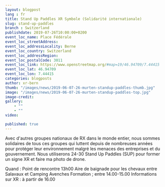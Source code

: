 ```yaml
---
layout: blogpost
lang : fr
title: Stand Up Paddles XR Symbole (Solidarité internationale)
slug: stand-up-paddles
branch : Switzerland
publishdate: 2019-07-26T10:00:00+0200
event_loc_name: Place Fédérale
event_loc_streetAddress: 
event_loc_addressLocality: Berne
event_loc_country: Switzerland
event_loc_addressRegion: 
event_loc_postalCode: 3011
event_loc_link: https://www.openstreetmap.org/#map=19/46.94709/7.44415
event_loc_lat: 46.94709
event_loc_lon: 7.44415
categories: blogposts
author: xr-bern
thumb: "/images/news/2019-06-07-26-murten-standup-paddles-thumb.jpg"
image: "/images/news/2019-06-07-26-murten-standup-paddles-top.jpg"
image-credit:
gallery:
    - ""
    - ""
video: 

published: true
---
```


Avec d'autres groupes nationaux de RX dans le monde entier, nous sommes solidaires de tous ces groupes qui luttent depuis de nombreuses années pour protéger leur environnement malgré les menaces des entreprises et du gouvernement.
Nous utiliserons 24-30 Stand Up Paddles (SUP) pour former un signe XR et faire ma photo de drone.

Quand : Point de rencontre 13h00 Aire de baignade pour les chevaux entre Salavaux et Camping Avenches
Formation ; entre 14.00-15.00
Informations sur XR : à partir de 16.00

